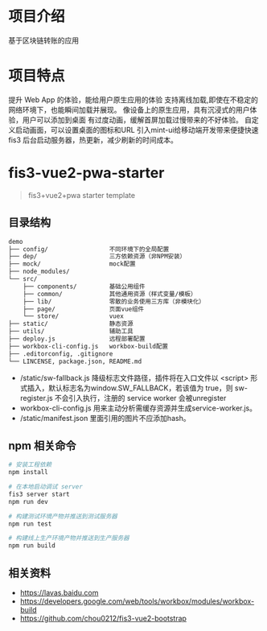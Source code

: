 <!--
 * @Description: 基于区块链的转账
 * @Author: JeanneWu
 * @Date: 2018-03-29 15:59:10
 -->
 
# 项目介绍
基于区块链转账的应用

# 项目特点
提升 Web App 的体验，能给用户原生应用的体验
支持离线加载,即使在不稳定的网络环境下，也能瞬间加载并展现。
像设备上的原生应用，具有沉浸式的用户体验，用户可以添加到桌面
有过度动画，缓解首屏加载过慢带来的不好体验。
自定义启动画面，可以设置桌面的图标和URL
引入mint-ui给移动端开发带来便捷快速
fis3 后台启动服务器，热更新，减少刷新的时间成本。

# fis3-vue2-pwa-starter

> fis3+vue2+pwa starter template

## 目录结构

``` bash
demo
├── config/                 不同环境下的全局配置
├── dep/                    三方依赖资源（非NPM安装）
├── mock/                   mock配置
├── node_modules/
└── src/
    ├── components/         基础公用组件
    ├── common/             其他通用资源（样式变量/模板）
    ├── lib/                零散的业务使用三方库（非模块化）
    ├── page/               页面vue组件
    └── store/              vuex
├── static/                 静态资源
├── utils/                  辅助工具
├── deploy.js               远程部署配置
├── workbox-cli-config.js   workbox-build配置
├── .editorconfig, .gitignore
└── LINCENSE, package.json, README.md
```

* /static/sw-fallback.js 降级标志文件路径，插件将在入口文件以 &lt;script&gt; 形式插入，默认标志名为window.SW_FALLBACK，若该值为 true，则 sw-register.js 不会引入执行，注册的 service worker 会被unregister
* workbox-cli-config.js 用来主动分析需缓存资源并生成service-worker.js。
* /static/manifest.json 里面引用的图片不应添加hash。


## npm 相关命令

``` bash
# 安装工程依赖
npm install

# 在本地启动调试 server
fis3 server start
npm run dev

# 构建测试环境产物并推送到测试服务器
npm run test

# 构建线上生产环境产物并推送到生产服务器
npm run build

```

## 相关资料

* https://lavas.baidu.com
* https://developers.google.com/web/tools/workbox/modules/workbox-build
* https://github.com/chou0212/fis3-vue2-bootstrap
